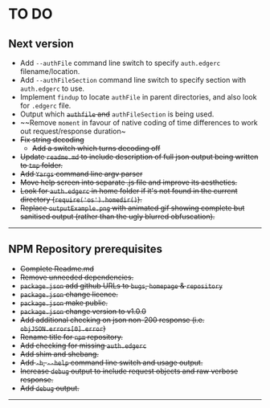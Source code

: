 # TO DO

## Next version

* Add `--authFile` command line switch to specify `auth.edgerc` filename/location.
* Add `--authFileSection` command line switch to specify section with `auth.edgerc` to use.
* Implement `findup` to locate `authFile` in parent directories, and also look for `.edgerc` file.
* Output which ~~`authfile` and~~ `authFileSection` is being used.
* ~~Remove `moment` in favour of native coding of time differences to work out request/response duration~
* ~~Fix string decoding~~
  * ~~Add a switch which turns decoding off~~
* ~~Update `readme.md` to include description of full json output being written to `tmp` folder.~~
* ~~Add `Yargs` command line argv parser~~
* ~~Move help screen into separate .js file and improve its aesthetics.~~
* ~~Look for `auth.edgerc` in home folder if it's not found in the current directory (`require('os').homedir()`).~~
* ~~Replace `outputExample.png` with animated gif showing complete but sanitised output (rather than the ugly blurred obfuscation).~~

---

## NPM Repository prerequisites

* ~~Complete Readme.md~~
* ~~Remove unneeded dependencies.~~
* ~~`package.json` add github URLs to `bugs`, `homepage` & `repository`~~
* ~~`package.json` change licence.~~
* ~~`package.json` make public.~~
* ~~`package.json` change version to v1.0.0~~
* ~~Add additional checking on json non-200 response (i.e. `objJSON.errors[0].error`)~~
* ~~Rename title for `npm` repository.~~
* ~~Add checking for missing `auth.edgerc`~~
* ~~Add shim and shebang.~~
* ~~Add `-h`, `--help` command line switch and usage output.~~
* ~~Increase `debug` output to include request objects and raw verbose response.~~
* ~~Add `debug` output.~~

---
